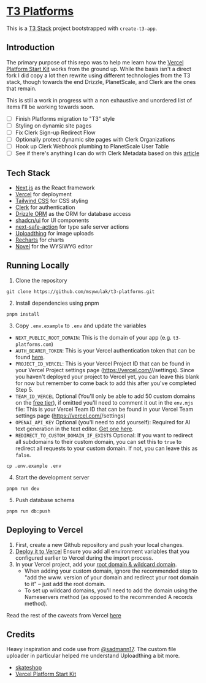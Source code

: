 # [T3 Platforms](https://t3-platforms.com)

This is a [T3 Stack](https://create.t3.gg/) project bootstrapped with `create-t3-app`.

## Introduction

The primary purpose of this repo was to help me learn how the [Vercel Platform Start Kit](https://github.com/vercel/platforms) works from the ground up. While the basis isn't a direct fork I did copy a lot then rewrite using different technologies from the T3 stack, though towards the end Drizzle, PlanetScale, and Clerk are the ones that remain.

This is still a work in progress with a non exhaustive and unordered list of items I'll be working towards soon.

- [ ] Finish Platforms migration to "T3" style
- [ ] Styling on dynamic site pages
- [ ] Fix Clerk Sign-up Redirect Flow
- [ ] Optionally protect dynamic site pages with Clerk Organizations
- [ ] Hook up Clerk Webhook plumbing to PlanetScale User Table
- [ ] See if there's anything I can do with Clerk Metadata based on this [article](https://clerk.com/blog/exploring-clerk-metadata-stripe-webhooks)

## Tech Stack

- [Next.js](https://nextjs.org/) as the React framework
- [Vercel](https://vercel.com) for deployment
- [Tailwind CSS](https://tailwindcss.com/) for CSS styling
- [Clerk](https://clerk.com/) for authentication
- [Drizzle ORM](https://orm.drizzle.team/) as the ORM for database access
- [shadcn/ui](https://ui.shadcn.com/) for UI components
- [next-safe-action](https://next-safe-action.dev/) for type safe server actions
- [Uploadthing](https://uploadthing.com/) for image uploads
- [Recharts](https://recharts.org/) for charts
- [Novel](https://novel.sh/) for the WYSIWYG editor

## Running Locally

1. Clone the repository

```
git clone https://github.com/msywulak/t3-platforms.git
```

2. Install dependencies using pnpm

```
pnpm install
```

3. Copy `.env.example` to `.env` and update the variables

- `NEXT_PUBLIC_ROOT_DOMAIN`: This is the domain of your app (e.g. `t3-platforms.com`)
- `AUTH_BEARER_TOKEN`: This is your Vercel authentication token that can be found [here](https://vercel.com/account/tokens).
- `PROJECT_ID_VERCEL`: This is your Vercel Project ID that can be found in your Vercel Project settings page (https://vercel.com/<org>/<project>/settings). Since you haven't deployed your project to Vercel yet, you can leave this blank for now but remember to come back to add this after you've completed Step 5.
- `TEAM_ID_VERCEL` Optional (You'll only be able to add 50 custom domains on the [free tier](https://vercel.com/pricing#:~:text=Domains%20per%20Project-,50,-Unlimited)), if omitted you'll need to comment it out in the `env.mjs` file: This is your Vercel Team ID that can be found in your Vercel Team settings page (https://vercel.com/<org>/settings)
- `OPENAI_API_KEY` Optional (you'll need to add yourself): Required for AI text generation in the text editor. [Get one here](https://platform.openai.com/account/api-keys).
- `REDIRECT_TO_CUSTOM_DOMAIN_IF_EXISTS` Optional: If you want to redirect all subdomains to their custom domain, you can set this to `true` to redirect all requests to your custom domain. If not, you can leave this as `false`.

```
cp .env.example .env
```

4. Start the development server

```
pnpm run dev
```

5. Push database schema

```
pnpm run db:push
```

## Deploying to Vercel

1. First, create a new Github repository and push your local changes.
2. [Deploy it to Vercel](https://vercel.com/docs/concepts/deployments/git#deploying-a-git-repository) Ensure you add all environment variables that you configured earlier to Vercel during the import process.
3. In your Vercel project, add your [root domain & wildcard domain](https://vercel.com/docs/concepts/projects/custom-domains#wildcard-domains).
   - When adding your custom domain, ignore the recommended step to "add the www. version of your domain and redirect your root domain to it" – just add the root domain.
   - To set up wildcard domains, you'll need to add the domain using the Nameservers method (as opposed to the recommended A records method).

Read the rest of the caveats from Vercel [here](https://vercel.com/guides/nextjs-multi-tenant-application)

## Credits

Heavy inspiration and code use from [@sadmann17](https://twitter.com/sadmann17). The custom file uploader in particular helped me understand Uploadthing a bit more.

- [skateshop](https://github.com/sadmann7/skateshop)
- [Vercel Platform Start Kit](https://github.com/vercel/platforms)
